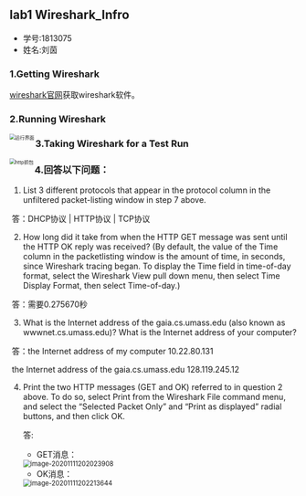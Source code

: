 ## lab1 Wireshark_Infro 

- 学号:1813075
- 姓名:刘茵

### 1.Getting Wireshark

[wireshark官网](http://www.wireshark.org/download.html)获取wireshark软件。

### 2.Running Wireshark

<img src="D:\software\Typora\iamge\image-20201111184122407.png" alt="运行界面" style="zoom:60%;" align="left" />

### 3.Taking Wireshark for a Test Run

<img src="D:\software\Typora\iamge\image-20201111191730190.png" alt="http抓包" style="zoom:60%;" align="left" />

### 4.回答以下问题：

1. List 3 different protocols that appear in the protocol column in the unfiltered packet-listing window in step 7 above. 

​       答：DHCP协议 | HTTP协议 | TCP协议

2. How long did it take from when the HTTP GET message was sent until the HTTP OK reply was received? (By default, the value of the Time column in the packetlisting window is the amount of time, in seconds, since Wireshark tracing began. To display the Time field in time-of-day format, select the Wireshark View pull down menu, then select Time Display Format, then select Time-of-day.)

​        答：需要0.275670秒

3. What is the Internet address of the gaia.cs.umass.edu (also known as wwwnet.cs.umass.edu)? What is the Internet address of your computer?

​       答：the Internet address of my computer 10.22.80.131

​		       the Internet address of the gaia.cs.umass.edu 128.119.245.12



4. Print the two HTTP messages (GET and OK) referred to in question 2 above. To do so, select Print from the Wireshark File command menu, and select the “Selected Packet Only” and “Print as displayed” radial buttons, and then click OK.

   答:
   
   - GET消息：
   
   <img src="D:\software\Typora\iamge\image-20201111202023908.png" alt="image-20201111202023908" style="zoom:80%;" align = "left "/>
   
   - OK消息：
   
   <img src="D:\software\Typora\iamge\image-20201111202213644.png" alt="image-20201111202213644" style="zoom:80%;" align="left"/>